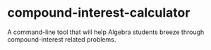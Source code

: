 # compound-interest-calculator

A command-line tool that will help Algebra students breeze through compound-interest related problems.
